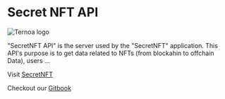 # Secret NFT API

![Ternoa logo](https://user-images.githubusercontent.com/15839293/135729256-e05e614c-9359-424c-bb52-87b97d475ed9.png)


"SecretNFT API" is the server used by the "SecretNFT" application. 
This API's purpose is to get data related to NFTs (from blockahin to offchain Data), users ...

Visit [SecretNFT](https://www.secret-nft.com/)

Checkout our [Gitbook](https://ternoa-2.gitbook.io/marketplace-api/)